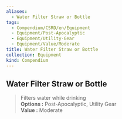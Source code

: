 ```yaml
---
aliases:
  - Water Filter Straw or Bottle
tags:
  - Compendium/CSRD/en/Equipment
  - Equipment/Post-Apocalyptic
  - Equipment/Utility-Gear
  - Equipment/Value/Moderate
title: Water Filter Straw or Bottle
collection: Equipment
kind: Compendium
---
```

## Water Filter Straw or Bottle  
  
>Filters water while drinking  
> **Options :** Post-Apocalyptic, Utility Gear  
> **Value :** Moderate